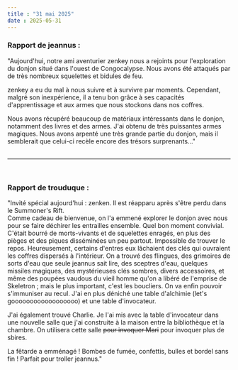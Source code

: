 ```yaml
---
title : "31 mai 2025"
date : 2025-05-31
---
```

### Rapport de jeannus :  
  
"Aujourd'hui, notre ami aventurier zenkey nous a rejoints pour l'exploration du donjon situé dans l'ouest de Congocalypse. Nous avons été attaqués par de très nombreux squelettes et bidules de feu.

zenkey a eu du mal à nous suivre et à survivre par moments. Cependant, malgré son inexpérience, il a tenu bon grâce à ses capacités d'apprentissage et aux armes que nous stockons dans nos coffres.

Nous avons récupéré beaucoup de matériaux intéressants dans le donjon, notamment des livres et des armes. J'ai obtenu de très puissantes armes magiques. Nous avons arpenté une très grande partie du donjon, mais il semblerait que celui-ci recèle encore des trésors surprenants..."  
<br>

***
<br>
  
### Rapport de trouduque :  

"Invité spécial aujourd'hui : zenken. Il est réapparu après s'être perdu dans le Summoner's Rift.  
Comme cadeau de bienvenue, on l'a emmené explorer le donjon avec nous pour se faire déchirer les entrailles ensemble. Quel bon moment convivial.  
C'était bourré de morts-vivants et de squelettes enragés, en plus des pièges et des piques disséminées un peu partout. Impossible de trouver le repos. Heureusement, certains d'entres eux lâchaient des clés qui ouvraient les coffres dispersés à l'intérieur. On a trouvé des flingues, des grimoires de sorts d'eau que seule jeannus sait lire, des sceptres d'eau, quelques missiles magiques, des mystérieuses clés sombres, divers accessoires, et même des poupées vaudous du vieil homme qu'on a libéré de l'emprise de Skeletron ; mais le plus important, c'est les boucliers. On va enfin pouvoir s'immuniser au recul.
J'ai en plus déniché une table d'alchimie (let's goooooooooooooooooo) et une table d'invocateur.  

J'ai également trouvé Charlie. Je l'ai mis avec la table d'invocateur dans une nouvelle salle que j'ai construite à la maison entre la bibliothèque et la chambre. On utilisera cette salle ~~pour invoquer Mari~~ pour invoquer plus de sbires.
  
La fêtarde a emménagé ! Bombes de fumée, confettis, bulles et bordel sans fin ! Parfait pour troller jeannus."
